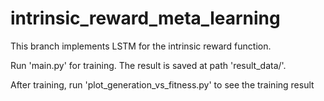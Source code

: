 # intrinsic_reward_meta_learning



This branch implements LSTM for the intrinsic reward function.


Run 'main.py' for training. The result is saved at path 'result_data/'.

After training, run 'plot_generation_vs_fitness.py' to see the training result



